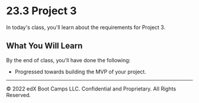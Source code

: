 # 23.3 Project 3
In today's class, you'll learn about the requirements for Project 3.

## What You Will Learn
By the end of class, you'll have done the following:

* Progressed towards building the MVP of your project.

---
© 2022 edX Boot Camps LLC. Confidential and Proprietary. All Rights Reserved.